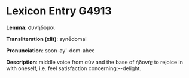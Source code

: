 # Lexicon Entry G4913

**Lemma**: συνήδομαι

**Transliteration (xlit)**: synḗdomai

**Pronunciation**: soon-ay'-dom-ahee

**Description**:
middle voice from σύν and the base of ἡδονή; to rejoice in with oneself, i.e. feel satisfaction concerning:--delight.
